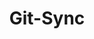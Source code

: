 ---
title: Git-Sync
title_meta: Bi-directional Git-Sync
description: "Site Bay offers a free bi-directional Git Sync for WordPress sites"
---